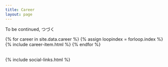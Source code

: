 ```yaml
---
title: Career
layout: page
---
```


<p class="right animated">To be continued, つづく </p>

<table class="table-career animated">
{% for career in site.data.career %}
{% assign loopindex = forloop.index %}
{% include career-item.html %}
{% endfor %}
</table>

{% include social-links.html %}






